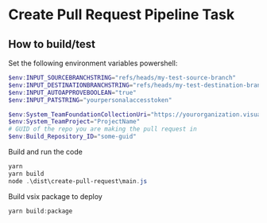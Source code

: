 # Create Pull Request Pipeline Task

## How to build/test

Set the following environment variables
powershell:
```powershell
$env:INPUT_SOURCEBRANCHSTRING="refs/heads/my-test-source-branch"
$env:INPUT_DESTINATIONBRANCHSTRING="refs/heads/my-test-destination-branch"
$env:INPUT_AUTOAPPROVEBOOLEAN="true"
$env:INPUT_PATSTRING="yourpersonalaccesstoken"

$env:System_TeamFoundationCollectionUri="https://yourorganization.visualstudio.com/"
$env:System_TeamProject="ProjectName"
# GUID of the repo you are making the pull request in
$env:Build_Repository_ID="some-guid"
```

Build and run the code

```powershell
yarn
yarn build
node .\dist\create-pull-request\main.js
```

Build vsix package to deploy

```powershell
yarn build:package
```